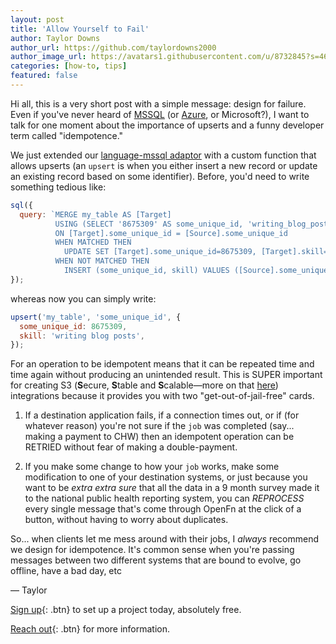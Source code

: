```yaml
---
layout: post
title: 'Allow Yourself to Fail'
author: Taylor Downs
author_url: https://github.com/taylordowns2000
author_image_url: https://avatars1.githubusercontent.com/u/8732845?s=460&u=5aa58a0e73b25e089668134e0bd1fe971019c960&v=4
categories: [how-to, tips]
featured: false
---
```


Hi all, this is a very short post with a simple message: design for failure.
Even if you've never heard of
[MSSQL](https://www.microsoft.com/en-us/sql-server) (or
[Azure](https://azure.microsoft.com/en-us/), or Microsoft?), I want to talk for
one moment about the importance of upserts and a funny developer term called
"idempotence."

We just extended our
[language-mssql adaptor](https://github.com/OpenFn/language-mssql) with a custom
function that allows upserts (an `upsert` is when you either insert a new record
or update an existing record based on some identifier). Before, you'd need to
write something tedious like:

```js
sql({
  query: `MERGE my_table AS [Target]
          USING (SELECT '8675309' AS some_unique_id, 'writing_blog_posts' AS skill) AS [Source]
          ON [Target].some_unique_id = [Source].some_unique_id
          WHEN MATCHED THEN
            UPDATE SET [Target].some_unique_id=8675309, [Target].skill='writing_blog_posts'
          WHEN NOT MATCHED THEN
            INSERT (some_unique_id, skill) VALUES ([Source].some_unique_id, [Source].skill);`,
});
```

whereas now you can simply write:

```js
upsert('my_table', 'some_unique_id', {
  some_unique_id: 8675309,
  skill: 'writing blog posts',
});
```

For an operation to be idempotent means that it can be repeated time and time
again without producing an unintended result. This is SUPER important for
creating S3 (**S**ecure, **S**table and **S**calable—more on that
[here](https://openfn.org/trust)) integrations because it provides you with two
"get-out-of-jail-free" cards.

1. If a destination application fails, if a connection times out, or if (for
   whatever reason) you're not sure if the `job` was completed (say... making a
   payment to CHW) then an idempotent operation can be RETRIED without fear of
   making a double-payment.

2. If you make some change to how your `job` works, make some modification to
   one of your destination systems, or just because you want to be _extra extra
   sure_ that all the data in a 9 month survey made it to the national public
   health reporting system, you can _REPROCESS_ every single message that's come
   through OpenFn at the click of a button, without having to worry about
   duplicates.

So... when clients let me mess around with their jobs, I _always_ recommend we
design for idempotence. It's common sense when you're passing messages between
two different systems that are bound to evolve, go offline, have a bad day, etc

— Taylor

[Sign up](https://openfn.org/signup){: .btn} to set up a project today,
absolutely free.

[Reach out](admin@openfn.org){: .btn} for more information.
